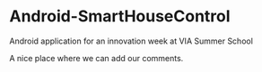 Android-SmartHouseControl
=========================

Android application for an innovation week at VIA Summer School

A nice place where we can add our comments.
